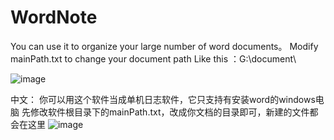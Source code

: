 # WordNote
You can use it to organize your large number of word documents。
Modify mainPath.txt to change your document path
Like this ：G:\document\

![image](https://github.com/user-attachments/assets/c45d6ef5-3490-4f9f-80e3-a728e642d7b1)



中文：
你可以用这个软件当成单机日志软件，它只支持有安装word的windows电脑
先修改软件根目录下的mainPath.txt，改成你文档的目录即可，新建的文件都会在这里
![image](https://github.com/user-attachments/assets/c45d6ef5-3490-4f9f-80e3-a728e642d7b1)
